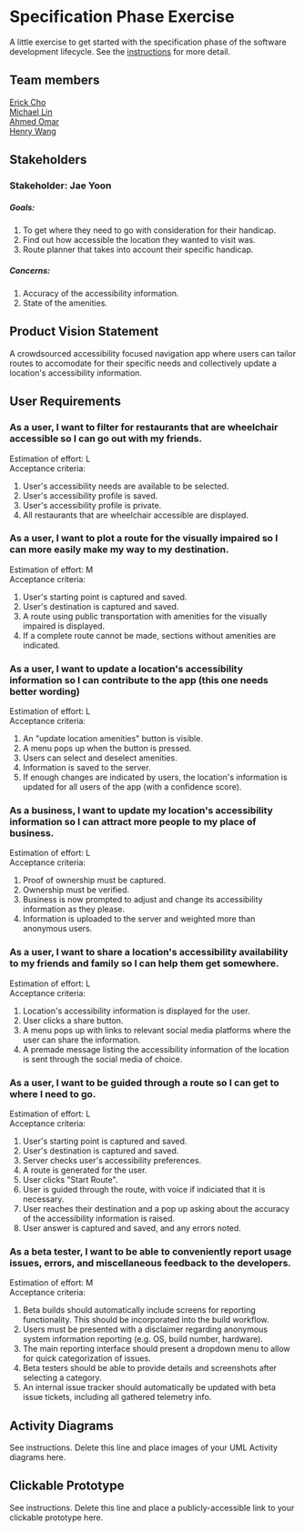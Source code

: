 # Specification Phase Exercise

A little exercise to get started with the specification phase of the software development lifecycle. See the [instructions](instructions.md) for more detail.

## Team members

[Erick Cho](https://github.com/ec3566)  
[Michael Lin](https://github.com/freerainboxbox)  
[Ahmed Omar](https://github.com/ahmed-o-324)  
[Henry Wang](https://github.com/fishlesswater)  

## Stakeholders

### Stakeholder: Jae Yoon 
##### Goals:  
1. To get where they need to go with consideration for their handicap.
2. Find out how accessible the location they wanted to visit was.
3. Route planner that takes into account their specific handicap.
##### Concerns:
1. Accuracy of the accessibility information.
2. State of the amenities.

## Product Vision Statement

A crowdsourced accessibility focused navigation app where users can tailor routes to accomodate for their specific needs and collectively update a location's accessibility information.

## User Requirements

### As a user, I want to filter for restaurants that are wheelchair accessible so I can go out with my friends.
Estimation of effort: L  
Acceptance criteria:
1. User's accessibility needs are available to be selected.
2. User's accessibility profile is saved.
3. User's accessibility profile is private.
4. All restaurants that are wheelchair accessible are displayed.


### As a user, I want to plot a route for the visually impaired so I can more easily make my way to my destination.
Estimation of effort: M  
Acceptance criteria:
1. User's starting point is captured and saved.
2. User's destination is captured and saved.
3. A route using public transportation with amenities for the visually impaired is displayed.
4. If a complete route cannot be made, sections without amenities are indicated.


### As a user, I want to update a location's accessibility information so I can contribute to the app (this one needs better wording)
Estimation of effort: L  
Acceptance criteria:
1. An "update location amenities" button is visible.
2. A menu pops up when the button is pressed.
3. Users can select and deselect amenities.
4. Information is saved to the server.
5. If enough changes are indicated by users, the location's information is updated for all users of the app (with a confidence score).


### As a business, I want to update my location's accessibility information so I can attract more people to my place of business.
Estimation of effort: L  
Acceptance criteria:
1. Proof of ownership must be captured.
2. Ownership must be verified.
3. Business is now prompted to adjust and change its accessibility information as they please.
4. Information is uploaded to the server and weighted more than anonymous users.


### As a user, I want to share a location's accessibility availability to my friends and family so I can help them get somewhere.
Estimation of effort: L  
Acceptance criteria:  
1. Location's accessibility information is displayed for the user.
2. User clicks a share button.
3. A menu pops up with links to relevant social media platforms where the user can share the information.
4. A premade message listing the accessibility information of the location is sent through the social media of choice.

### As a user, I want to be guided through a route so I can get to where I need to go.
Estimation of effort: L  
Acceptance criteria:
1. User's starting point is captured and saved.
2. User's destination is captured and saved.
3. Server checks user's accessibility preferences.
4. A route is generated for the user.
5. User clicks "Start Route".
6. User is guided through the route, with voice if indiciated that it is necessary.
7. User reaches their destination and a pop up asking about the accuracy of the accessibility information is raised.
8. User answer is captured and saved, and any errors noted.

### As a beta tester, I want to be able to conveniently report usage issues, errors, and miscellaneous feedback to the developers.
Estimation of effort: M  
Acceptance criteria:
1. Beta builds should automatically include screens for reporting functionality. This should be incorporated into the build workflow.
2. Users must be presented with a disclaimer regarding anonymous system information reporting (e.g. OS, build number, hardware).
3. The main reporting interface should present a dropdown menu to allow for quick categorization of issues.
4. Beta testers should be able to provide details and screenshots after selecting a category.
5. An internal issue tracker should automatically be updated with beta issue tickets, including all gathered telemetry info.

## Activity Diagrams

See instructions. Delete this line and place images of your UML Activity diagrams here.

## Clickable Prototype

See instructions. Delete this line and place a publicly-accessible link to your clickable prototype here.
